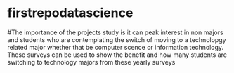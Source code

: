 # firstrepodatascience
#The importance of the projects study is it can peak interest in non majors and students who are contemplating the switch of moving to a technolopgy related major whether that be computer scence or information technology. These surveys can be used to show the benefit and how many students are switching to technology majors from these yearly surveys
